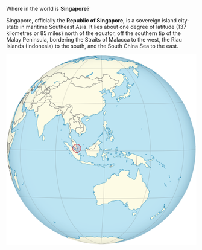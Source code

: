 Where in the world is **Singapore**?
<!--question-->
Singapore, officially the **Republic of Singapore**, is a sovereign island city-state in maritime Southeast Asia. It lies about one degree of latitude (137 kilometres or 85 miles) north of the equator, off the southern tip of the Malay Peninsula, bordering the Straits of Malacca to the west, the Riau Islands (Indonesia) to the south, and the South China Sea to the east.

![Map of Singapore](images/Singapore_on_the_globe_(Southeast_Asia_centered).svg)